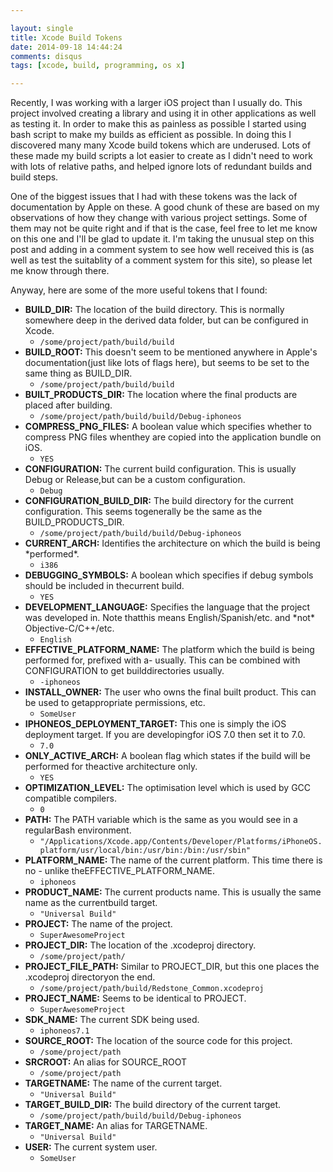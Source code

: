```yaml
---

layout: single
title: Xcode Build Tokens
date: 2014-09-18 14:44:24
comments: disqus
tags: [xcode, build, programming, os x]

---
```


Recently, I was working with a larger iOS project than I usually do. This 
project involved creating a library and using it in other applications as well
as testing it. In order to make this as painless as possible I started using
bash script to make my builds as efficient as possible. In doing this
I discovered many many Xcode build tokens which are underused. Lots of these
made my build scripts a lot easier to create as I didn't need to work with lots
of relative paths, and helped ignore lots of redundant builds and build steps. 

One of the biggest issues that I had with these tokens was the lack of
documentation by Apple on these. A good chunk of these are based on my
observations of how they change with various project settings. Some of them may
not be quite right and if that is the case, feel free to let me know on this one
and I'll be glad to update it. I'm taking the unusual step on this post and
adding in a comment system to see how well received this is (as well as test the
        suitablity of a comment system for this site), so please let me know
through there.

Anyway, here are some of the more useful tokens that I found:

<ul>

<li><b>BUILD_DIR:</b> The location of the build directory. This is normally somewhere deep in the derived data folder, but can be configured in Xcode.<br><ul><li><code>/some/project/path/build/build</code></li></ul></li>
<li><b>BUILD_ROOT:</b> This doesn't seem to be mentioned anywhere in Apple's documentation(just like lots of flags here), but seems to be set to the same thing as BUILD_DIR.<br><ul><li><code>/some/project/path/build/build</code></li></ul></li>
<li><b>BUILT_PRODUCTS_DIR:</b> The location where the final products are placed after building. <br><ul><li><code>/some/project/path/build/build/Debug-iphoneos</code></li></ul></li>
<li><b>COMPRESS_PNG_FILES:</b> A boolean value which specifies whether to compress PNG files whenthey are copied into the application bundle on iOS.<br><ul><li><code>YES</code></li></ul></li>
<li><b>CONFIGURATION:</b> The current build configuration. This is usually Debug or Release,but can be a custom configuration.<br><ul><li><code>Debug</code></li></ul></li>
<li><b>CONFIGURATION_BUILD_DIR:</b> The build directory for the current configuration. This seems togenerally be the same as the BUILD_PRODUCTS_DIR.<br><ul><li><code>/some/project/path/build/build/Debug-iphoneos</code></li></ul></li>
<li><b>CURRENT_ARCH:</b> Identifies the architecture on which the build is being *performed*.<br><ul><li><code>i386</code></li></ul></li>
<li><b>DEBUGGING_SYMBOLS:</b> A boolean which specifies if debug symbols should be included in thecurrent build.<br><ul><li><code>YES</code></li></ul></li>
<li><b>DEVELOPMENT_LANGUAGE:</b> Specifies the language that the project was developed in. Note thatthis means English/Spanish/etc. and *not* Objective-C/C++/etc.<br><ul><li><code>English</code></li></ul></li>
<li><b>EFFECTIVE_PLATFORM_NAME:</b> The platform which the build is being performed for, prefixed with a- usually. This can be combined with CONFIGURATION to get builddirectories usually.<br><ul><li><code>-iphoneos</code></li></ul></li>
<li><b>INSTALL_OWNER:</b> The user who owns the final built product. This can be used to getappropriate permissions, etc.<br><ul><li><code>SomeUser</code></li></ul></li>
<li><b>IPHONEOS_DEPLOYMENT_TARGET:</b> This one is simply the iOS deployment target. If you are developingfor iOS 7.0 then set it to 7.0.<br><ul><li><code>7.0</code></li></ul></li>
<li><b>ONLY_ACTIVE_ARCH:</b> A boolean flag which states if the build will be performed for theactive architecture only.<br><ul><li><code>YES</code></li></ul></li>
<li><b>OPTIMIZATION_LEVEL:</b> The optimisation level which is used by GCC compatible compilers.<br><ul><li><code>0</code></li></ul></li>
<li><b>PATH:</b> The PATH variable which is the same as you would see in a regularBash environment.<br><ul><li><code>"/Applications/Xcode.app/Contents/Developer/Platforms/iPhoneOS.platform/usr/local/bin:/usr/bin:/bin:/usr/sbin"</code></li></ul></li>
<li><b>PLATFORM_NAME:</b> The name of the current platform. This time there is no - unlike theEFFECTIVE_PLATFORM_NAME.<br><ul><li><code>iphoneos</code></li></ul></li>
<li><b>PRODUCT_NAME:</b> The current products name. This is usually the same name as the currentbuild target.<br><ul><li><code>"Universal Build"</code></li></ul></li>
<li><b>PROJECT:</b> The name of the project.<br><ul><li><code>SuperAwesomeProject</code></li></ul></li>
<li><b>PROJECT_DIR:</b> The location of the .xcodeproj directory.<br><ul><li><code>/some/project/path/</code></li></ul></li>
<li><b>PROJECT_FILE_PATH:</b> Similar to PROJECT_DIR, but this one places the .xcodeproj directoryon the end.<br><ul><li><code>/some/project/path/build/Redstone_Common.xcodeproj</code></li></ul></li>
<li><b>PROJECT_NAME:</b> Seems to be identical to PROJECT.<br><ul><li><code>SuperAwesomeProject</code></li></ul></li>
<li><b>SDK_NAME:</b> The current SDK being used.<br><ul><li><code>iphoneos7.1</code></li></ul></li>
<li><b>SOURCE_ROOT:</b> The location of the source code for this project.<br><ul><li><code>/some/project/path</code></li></ul></li>
<li><b>SRCROOT:</b> An alias for SOURCE_ROOT<br><ul><li><code>/some/project/path</code></li></ul></li>
<li><b>TARGETNAME:</b> The name of the current target.<br><ul><li><code>"Universal Build"</code></li></ul></li>
<li><b>TARGET_BUILD_DIR:</b> The build directory of the current target.<br><ul><li><code>/some/project/path/build/build/Debug-iphoneos</code></li></ul></li>
<li><b>TARGET_NAME:</b> An alias for TARGETNAME.<br><ul><li><code>"Universal Build"</code></li></ul></li>
<li><b>USER:</b> The current system user.<br><ul><li><code>SomeUser</code></li></ul></li>

</ul>
